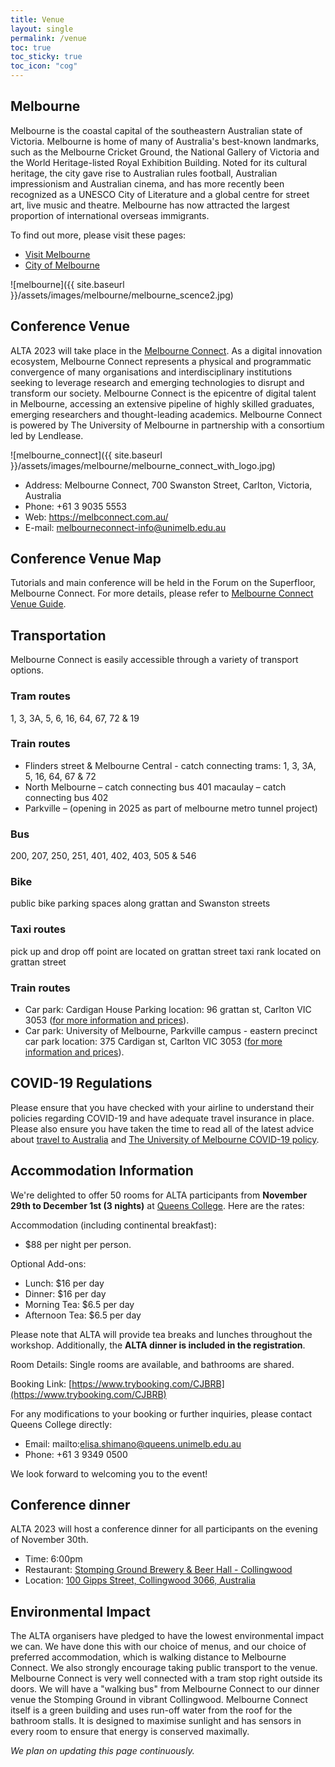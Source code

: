 ```yaml
---
title: Venue
layout: single
permalink: /venue
toc: true
toc_sticky: true
toc_icon: "cog"
---
```


## Melbourne
Melbourne is the coastal capital of the southeastern Australian state of Victoria. Melbourne is home of many of Australia's best-known landmarks, such as the Melbourne Cricket Ground, the National Gallery of Victoria and the World Heritage-listed Royal Exhibition Building. Noted for its cultural heritage, the city gave rise to Australian rules football, Australian impressionism and Australian cinema, and has more recently been recognized as a UNESCO City of Literature and a global centre for street art, live music and theatre. Melbourne has now attracted the largest proportion of international overseas immigrants.

To find out more, please visit these pages:
- [Visit Melbourne](https://www.visitmelbourne.com/nz)
- [City of Melbourne](https://www.melbourne.vic.gov.au/about-melbourne/for-visitors/Pages/for-visitors.aspx)

![melbourne]({{ site.baseurl }}/assets/images/melbourne/melbourne_scence2.jpg)

## Conference Venue
ALTA 2023 will take place in the [Melbourne Connect](https://melbconnect.com.au/). As a digital innovation ecosystem, Melbourne Connect represents a physical and programmatic convergence of many organisations and interdisciplinary institutions seeking to leverage research and emerging technologies to disrupt and transform our society. Melbourne Connect is the epicentre of digital talent in Melbourne, accessing an extensive pipeline of highly skilled graduates, emerging researchers and thought-leading academics. Melbourne Connect is powered by The University of Melbourne in partnership with a consortium led by Lendlease.

![melbourne_connect]({{ site.baseurl }}/assets/images/melbourne/melbourne_connect_with_logo.jpg)

- Address: Melbourne Connect, 700 Swanston Street, Carlton, Victoria, Australia
- Phone: +61 3 9035 5553
- Web: <https://melbconnect.com.au/>
- E-mail: <melbourneconnect-info@unimelb.edu.au>

## Conference Venue Map

Tutorials and main conference will be held in the Forum on the Superfloor, Melbourne Connect. For more details, please refer to [Melbourne Connect Venue Guide](https://melbconnect.com.au/uploads/images/UOM27522-Melbourne-Connect-Event-Spaces-Low-Res.pdf).

## Transportation
Melbourne Connect is easily accessible through a variety of transport options.

### Tram routes
1, 3, 3A, 5, 6, 16, 64, 67, 72 & 19

### Train routes
- Flinders street & Melbourne Central - catch connecting trams: 1, 3, 3A, 5, 16, 64, 67 & 72
- North Melbourne – catch connecting bus 401 macaulay – catch connecting bus 402
- Parkville – (opening in 2025 as part of melbourne metro tunnel project)

### Bus
200, 207, 250, 251, 401, 402, 403, 505 & 546

### Bike
public bike parking spaces along grattan and Swanston streets

### Taxi routes
pick up and drop off point are located on grattan street taxi rank located on grattan street

### Train routes
- Car park: Cardigan House Parking  location: 96 grattan st, Carlton VIC 3053 ([for more information and prices](https://en.parkopedia.com.au/parking/station/cardigan_house/3053/carlton/?arriving=202202092030&leaving=202202092230)). 
- Car park: University of Melbourne, Parkville campus - eastern precinct car park location: 375 Cardigan st, Carlton VIC 3053 ([for more information and prices](https://en.parkopedia.com.au/parking/carpark/university_of_melbourne_parkville_campus_eastern_precinct_car_park/3053/carlton/?arriving=202202092030&leaving=202202092230)).



## COVID-19 Regulations 

Please ensure that you have checked with your airline to understand their policies regarding COVID-19 and have adequate travel insurance in place. Please also ensure you have taken the time to read all of the latest advice about [travel to Australia](https://www.homeaffairs.gov.au/covid19) and [The University of Melbourne COVID-19 policy](https://www.unimelb.edu.au/coronavirus).


## Accommodation Information
We're delighted to offer 50 rooms for ALTA participants from **November 29th to December 1st (3 nights)** at [Queens College](https://queens.unimelb.edu.au/). Here are the rates:

Accommodation (including continental breakfast): 
- $88 per night per person.

Optional Add-ons:
- Lunch: $16 per day
- Dinner: $16 per day
- Morning Tea: $6.5 per day
- Afternoon Tea: $6.5 per day

Please note that ALTA will provide tea breaks and lunches throughout the workshop. Additionally, the **ALTA dinner is included in the registration**.

Room Details: Single rooms are available, and bathrooms are shared.

Booking Link: [https://www.trybooking.com/CJBRB](https://www.trybooking.com/CJBRB)

For any modifications to your booking or further inquiries, please contact Queens College directly:
- Email: mailto:elisa.shimano@queens.unimelb.edu.au
- Phone: +61 3 9349 0500

We look forward to welcoming you to the event!


## Conference dinner
ALTA 2023 will host a conference dinner for all participants on the evening of November 30th. 
- Time: 6:00pm
- Restaurant: [Stomping Ground Brewery & Beer Hall - Collingwood](https://www.stompingground.beer/)
- Location: [100 Gipps Street, Collingwood 3066, Australia](https://www.google.com/maps/place/100+Gipps+St,+Collingwood+VIC+3066/@-37.8046465,144.9884278,17z/data=!3m1!4b1!4m6!3m5!1s0x6ad642e265a1686f:0xe812e06bb39a4903!8m2!3d-37.8046465!4d144.9910027!16s%2Fg%2F11bw3_7jl8?hl=en&entry=ttu)


## Environmental Impact
The ALTA organisers have pledged to have the lowest environmental impact we can. We have done this with our choice of menus, and our choice of preferred accommodation, which is walking distance to Melbourne Connect. We also strongly encourage taking public transport to the venue. Melbourne Connect is very well connected with a tram stop right outside its doors. We will have a "walking bus" from Melbourne Connect to our dinner venue the Stomping Ground in vibrant Collingwood. Melbourne Connect itself is a green building and uses run-off water from the roof for the bathroom stalls. It is designed to maximise sunlight and has sensors in every room to ensure that energy is conserved maximally.

<!-- ## Childcare
Please check with the specific hotel where you plan to stay for childcare support. -->


*We plan on updating this page continuously.* 
